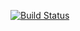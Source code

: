 [![Build Status](https://travis-ci.com/defending1/regas.svg?token=aBzSNkPiysoBgAbSsqbq&branch=master)](https://travis-ci.com/defending1/regas)